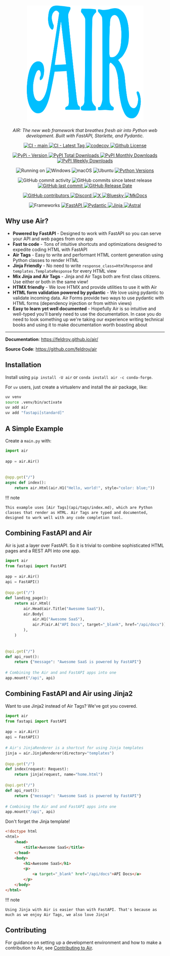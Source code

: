 

<p align="center">
  <!-- <a href="http://feldroy.github.io/air/"><img src="https://raw.githubusercontent.com/feldroy/air/refs/heads/main/docs/img/air-neon.png" height="369" width="369" alt="Air: A FastAPI-powered breath of fresh air in Python web development."></a> -->
  <a href="http://feldroy.github.io/air/"><img src="https://raw.githubusercontent.com/feldroy/air/refs/heads/main/img/air-neon.svg" height="369" width="369" alt="Air: A FastAPI-powered breath of fresh air in Python web development."></a>
</p>

<p align="center">
    <em>AIR: The new web framework that breathes fresh air into Python web development. Built with FastAPI, Starlette, and Pydantic.</em>
</p>

<p align="center">
    <a href="https://github.com/feldroy/air/actions/workflows/CI.yaml?query=branch%3Amain+event%3Apush" target="_blank">
        <img src="https://img.shields.io/github/actions/workflow/status/feldroy/air/CI.yaml?branch=main&logo=githubactions&label=CI" alt="CI - main">
    </a>
    <a href="https://github.com/feldroy/air/actions/workflows/python-package.yml?query=tag%3Alatest+event%3Apush" target="_blank">
        <img src="https://img.shields.io/github/check-runs/feldroy/air/latest?logo=githubactions&label=CI%20Tag" alt="CI - Latest Tag">
    </a>
    <a href="https://codecov.io/gh/feldroy/air" target="_blank">
        <img src="https://codecov.io/gh/feldroy/air/graph/badge.svg?token=928SXPA1SU" alt="codecov">
    </a>
    <a href="https://github.com/feldroy/air/blob/main/LICENSE" target="_blank">
        <img src="https://img.shields.io/github/license/feldroy/air?logo=github&label=License" alt="Github License">
    </a>
</p>

<p align="center">
    <a href="https://pypi.org/project/air" target="_blank">
        <img src="https://img.shields.io/pypi/v/air?logo=pypi&label=Pypi&logoColor=fff" alt="PyPi - Version">
    </a>
    <a href="https://pepy.tech/projects/air" target="_blank">
        <img src="https://static.pepy.tech/badge/air" alt="PyPI Total Downloads">
    </a>
    <a href="https://pepy.tech/projects/air" target="_blank">
        <img src="https://static.pepy.tech/badge/air/month" alt="PyPI Monthly Downloads">
    </a>
    <a href="https://pepy.tech/projects/air" target="_blank">
        <img src="https://static.pepy.tech/badge/air/week" alt="PyPI Weekly Downloads">
    </a>
</p>

<p align="center">
    <img src="https://img.shields.io/badge/Running%20on:-magenta?labelColor=black&logo=hotwire&logoColor=yellow" alt="Running on">
    <img src="https://custom-icon-badges.demolab.com/badge/Windows%2011-%230079d5?logo=windows11&logoColor=white" alt="Windows">
    <img src="https://img.shields.io/badge/MacOS-000000?logo=apple&logoColor=white&color=2e2e2e" alt="macOS">
    <img src="https://img.shields.io/badge/Ubuntu-E95420?logo=ubuntu&logoColor=white&color=orange" alt="Ubuntu">
    <a href="https://pypi.org/project/air" target="_blank">
        <img src="https://img.shields.io/pypi/pyversions/air?logo=python&logoColor=fff&label=Python" alt="Python Versions">
    </a>
</p>

<p align="center">
    <img src="https://img.shields.io/github/commit-activity/t/feldroy/air?logo=github&label=Commits" alt="GitHub commit activity">
    <img src="https://img.shields.io/github/commits-since/feldroy/air/latest?logo=github" alt="GitHub commits since latest release">
    <a href="https://github.com/feldroy/air/commit/main" target="_blank">
        <img src="https://img.shields.io/github/last-commit/feldroy/air?logo=github&label=Last%20Commit" alt="GitHub last commit">
    </a>
    <a href="https://github.com/feldroy/air/releases/latest" target="_blank">
        <img src="https://img.shields.io/github/release-date/feldroy/air?logo=github&label=Release%20Date" alt="GitHub Release Date">
    </a>
</p>

<p align="center">
    <a href="https://github.com/feldroy/air/graphs/contributors" target="_blank">
        <img src="https://img.shields.io/github/contributors/feldroy/air?logo=github&label=Contributors" alt="GitHub contributors">
    </a>
    <a href="https://discord.gg/znf8vPsz47" target="_blank">
        <img src="https://img.shields.io/discord/1388403469505007696?logo=discord&label=Discord" alt="Discord">
    </a>
    <a href="https://x.com/AirWebFramework" target="_blank">
        <img src="https://img.shields.io/badge/Air%20💨-%23000000.svg?logo=X&logoColor=white" alt="X">
    </a>
    <a href="https://bsky.app/profile/airwebframework.bsky.social" target="_blank">
        <img src="https://img.shields.io/badge/Air%20💨-0285FF?logo=bluesky&logoColor=fff" alt="Bluesky">
    </a>
    <a href="https://feldroy.github.io/air" target="_blank">
        <img src="https://img.shields.io/badge/MkDocs-526CFE?logo=materialformkdocs&logoColor=fff" alt="MkDocs">
    </a>
</p>

<p align="center">
    <img src="https://img.shields.io/badge/Frameworks:-magenta?labelColor=black&logo=framework&logoColor=yellow" alt="Frameworks">
    <a href="https://fastapi.tiangolo.com" target="_blank">
        <img src="https://img.shields.io/badge/FastAPI-009485.svg?logo=fastapi&logoColor=white" alt="FastAPI">
    </a>
    <a href="https://docs.pydantic.dev/latest" target="_blank">
        <img src="https://img.shields.io/badge/Pydantic-1B0613.svg?logo=pydantic&logoColor=E35AF3" alt="Pydantic">
    </a>
    <a href="https://jinja.palletsprojects.com/en/latest" target="_blank">
        <img src="https://img.shields.io/badge/jinja-white.svg?&logo=Jinja&logoColor=black" alt="Jinja">
    </a>
    <a href="https://docs.astral.sh" target="_blank">
        <img src="https://img.shields.io/badge/uv|ruff|ty-black.svg?logo=astral&logoColor=D1FF4F" alt="Astral">
    </a>
</p>

## Why use Air?


- **Powered by FastAPI** - Designed to work with FastAPI so you can serve your API and web pages from one app
- **Fast to code** - Tons of intuitive shortcuts and optimizations designed to expedite coding HTML with FastAPI
- **Air Tags** - Easy to write and performant HTML content generation using Python classes to render HTML
- **Jinja Friendly** - No need to write `response_class=HtmlResponse` and `templates.TemplateResponse` for every HTML view
- **Mix Jinja and Air Tags** - Jinja and Air Tags both are first class citizens. Use either or both in the same view!
- **HTMX friendly** - We love HTMX and provide utilities to use it with Air
- **HTML form validation powered by pydantic** - We love using pydantic to validate incoming data. Air Forms provide two ways to use pydantic with HTML forms (dependency injection or from within views)
- **Easy to learn yet well documented** - Hopefully Air is so intuitive and well-typed you'll barely need to use the documentation. In case you do need to look something up we're taking our experience writing technical books and using it to make documentation worth boasting about

---

**Documentation**: <a href="https://feldroy.github.io/air/" target="_blank">https://feldroy.github.io/air/</a>

**Source Code**: <a href="https://github.com/feldroy/air" target="_blank">https://github.com/feldroy/air</a>


## Installation

Install using `pip install -U air` or `conda install air -c conda-forge`.

For `uv` users, just create a virtualenv and install the air package, like:

```sh
uv venv
source .venv/bin/activate
uv add air
uv add "fastapi[standard]"
```

## A Simple Example

Create a `main.py` with:

```python
import air

app = air.Air()


@app.get("/")
async def index():
    return air.Html(air.H1("Hello, world!", style="color: blue;"))
```

!!! note

    This example uses [Air Tags](api/tags/index.md), which are Python classes that render as HTML. Air Tags are typed and documented, designed to work well with any code completion tool.

## Combining FastAPI and Air

Air is just a layer over FastAPI. So it is trivial to combine sophisticated HTML pages and a REST API into one app.

```python
import air
from fastapi import FastAPI

app = air.Air()
api = FastAPI()

@app.get("/")
def landing_page():
    return air.Html(
        air.Head(air.Title("Awesome SaaS")),
        air.Body(
            air.H1("Awesome SaaS"),
            air.P(air.A("API Docs", target="_blank", href="/api/docs")),
        ),
    )


@api.get("/")
def api_root():
    return {"message": "Awesome SaaS is powered by FastAPI"}

# Combining the Air and and FastAPI apps into one
app.mount("/api", api)
```

## Combining FastAPI and Air using Jinja2

Want to use Jinja2 instead of Air Tags? We've got you covered.

```python
import air
from fastapi import FastAPI

app = air.Air()
api = FastAPI()

# Air's JinjaRenderer is a shortcut for using Jinja templates
jinja = air.JinjaRenderer(directory="templates")

@app.get("/")
def index(request: Request):
    return jinja(request, name="home.html")

@api.get("/")
def api_root():
    return {"message": "Awesome SaaS is powered by FastAPI"}

# Combining the Air and and FastAPI apps into one
app.mount("/api", api)
```

Don't forget the Jinja template!

```html
<!doctype html
<html>
    <head>
        <title>Awesome SaaS</title>
    </head>
    <body>
        <h1>Awesome SaaS</h1>
        <p>
            <a target="_blank" href="/api/docs">API Docs</a>
        </p>
    </body>
</html>
```

!!! note

    Using Jinja with Air is easier than with FastAPI. That's because as much as we enjoy Air Tags, we also love Jinja!

## Contributing

For guidance on setting up a development environment and how to make a contribution to Air, see [Contributing to Air](https://github.com/feldroy/air/blob/main/CONTRIBUTING.md).

